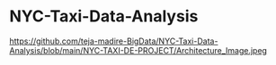 # NYC-Taxi-Data-Analysis

https://github.com/teja-madire-BigData/NYC-Taxi-Data-Analysis/blob/main/NYC-TAXI-DE-PROJECT/Architecture_Image.jpeg
